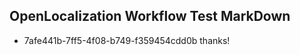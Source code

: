 ## OpenLocalization Workflow Test MarkDown
* 7afe441b-7ff5-4f08-b749-f359454cdd0b 
thanks!<!--HONumber=Mar16_HO2-->
